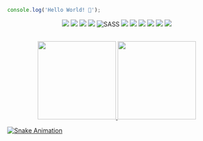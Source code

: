 ```javascript
console.log('Hello World! 👋');
```

<div align="center">
  <span>
    <img src="https://img.shields.io/badge/Java-ED8B00?style=for-the-badge&logo=openjdk&logoColor=white"/>
    <img src="https://img.shields.io/badge/Spring-6DB33F?style=for-the-badge&logo=spring&logoColor=white"/>  
    <img src="https://img.shields.io/badge/HTML5-E34F26?style=for-the-badge&logo=html5&logoColor=white"/>
    <img src="https://img.shields.io/badge/CSS3-1572B6?style=for-the-badge&logo=css3&logoColor=white"/>
    <img src="https://img.shields.io/badge/SASS-CC6699?style=for-the-badge&logo=sass&logoColor=white" alt="SASS">
    <img src="https://img.shields.io/badge/Bootstrap-563D7C?style=for-the-badge&logo=bootstrap&logoColor=white"/>
    <img src="https://img.shields.io/badge/JavaScript-F7DF1E?style=for-the-badge&logo=javascript&logoColor=black"/>
    <img src="https://img.shields.io/badge/Node.js-43853D?style=for-the-badge&logo=node.js&logoColor=white"/>
    <img src="https://img.shields.io/badge/Angular-DD0031?style=for-the-badge&logo=angular&logoColor=white"/>
    <img src="https://img.shields.io/badge/C Sharp-9B4993?style=for-the-badge&logo=csharp&logoColor=white"/>
    <img src="https://img.shields.io/badge/.NET-5027D5?style=for-the-badge&logo=dotnet&logoColor=white"/>
  </span>
</div>
<br>
<div align="center">
  <p>
    <a href="https://github.com/anuraghazra/github-readme-stats">
      <img height="180em" src="https://github-readme-stats.vercel.app/api?username=Birimbinha&show_icons=true&theme=tokyonight" />
    </a>
    <a href="https://github.com/anuraghazra/github-readme-stats">
      <img height="180em" src="https://github-readme-stats.vercel.app/api/top-langs/?username=Birimbinha&layout=compact&langs_count=6&theme=tokyonight" />
    </a>
  </p>
</div>

[![Snake Animation](https://github.com/Birimbinha/Birimbinha/blob/main/assets/github-user-contribution.svg)](https://github.com/Platane/snk)
